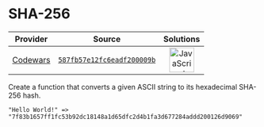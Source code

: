 [_metadata_:generated]: - "true"

# SHA-256

<!-- INFO TABLE BEGIN -->

| Provider                                        | Source                                                                               | Solutions                                                                                                                                                    |
| :---------------------------------------------: | :----------------------------------------------------------------------------------: | :----------------------------------------------------------------------------------------------------------------------------------------------------------: |
| [Codewars](../../../docs/providers/Codewars.md) | [`587fb57e12fc6eadf200009b`](https://www.codewars.com/kata/587fb57e12fc6eadf200009b) | [<img src="https://res.cloudinary.com/rascaltwo/image/upload/v1631924076/javascript_ehszr7.svg" alt="JavaScript" title="JavaScript" width="50" />](solve.js) |

<!-- INFO TABLE END -->

Create a function that converts a given ASCII string to its hexadecimal SHA-256 hash.

```
"Hello World!" => "7f83b1657ff1fc53b92dc18148a1d65dfc2d4b1fa3d677284addd200126d9069"
```
